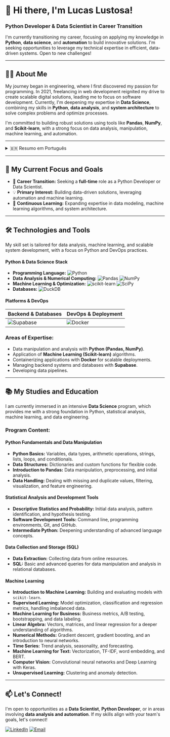 # 🚀 Hi there, I'm Lucas Lustosa!

### Python Developer & Data Scientist in Career Transition

I'm currently transitioning my career, focusing on applying my knowledge in **Python**, **data science**, and **automation** to build innovative solutions. I'm seeking opportunities to leverage my technical expertise in efficient, data-driven systems. Open to new challenges!

---

## 👨‍💻 About Me

My journey began in engineering, where I first discovered my passion for programming. In 2021, freelancing in web development reignited my drive to create scalable digital solutions, leading me to focus on software development. Currently, I'm deepening my expertise in **Data Science**, combining my skills in **Python**, **data analysis**, and **system architecture** to solve complex problems and optimize processes.

I'm committed to building robust solutions using tools like **Pandas**, **NumPy**, and **Scikit-learn**, with a strong focus on data analysis, manipulation, machine learning, and automation.

---

<details>
<summary>🇧🇷 Resumo em Português</summary>

## 👨‍💻 Sobre Mim

Minha trajetória começou na engenharia, onde a programação despertou meu interesse. Em 2021, ao atuar como freelancer em desenvolvimento web, reacendi minha paixão por criar soluções digitais escaláveis, direcionando meu foco para desenvolvimento de software. Atualmente, estou aprofundando meus estudos em **Ciência de Dados**, combinando habilidades em **Python**, **análise de dados** e **arquitetura de sistemas** para resolver problemas complexos e otimizar processos.

Utilizo ferramentas como **Pandas**, **NumPy** e **Scikit-learn** para desenvolver soluções robustas, com foco em análise e manipulação de dados, aprendizado de máquina e automação.

</details>

---

## 🎯 My Current Focus and Goals

* 🚀 **Career Transition:** Seeking a **full-time** role as a Python Developer or Data Scientist.
* 💡 **Primary Interest:** Building data-driven solutions, leveraging automation and machine learning.
* 🌱 **Continuous Learning:** Expanding expertise in data modeling, machine learning algorithms, and system architecture.

---

## 🛠️ Technologies and Tools

My skill set is tailored for data analysis, machine learning, and scalable system development, with a focus on Python and DevOps practices.

#### Python & Data Science Stack
* **Programming Language:**
    ![Python](https://img.shields.io/badge/Python-3776AB?style=for-the-badge&logo=python&logoColor=white)
* **Data Analysis & Numerical Computing:**
    ![Pandas](https://img.shields.io/badge/Pandas-150458?style=for-the-badge&logo=pandas&logoColor=white)
    ![NumPy](https://img.shields.io/badge/NumPy-013243?style=for-the-badge&logo=numpy&logoColor=white)
* **Machine Learning & Optimization:**
    ![scikit-learn](https://img.shields.io/badge/scikit--learn-F7931E?style=for-the-badge&logo=scikit-learn&logoColor=white)
    ![SciPy](https://img.shields.io/badge/SciPy-8CAAE6?style=for-the-badge&logo=scipy&logoColor=white)
* **Databases:**
    ![DuckDB](https://img.shields.io/badge/DuckDB-FFF000?style=for-the-badge&logo=duckdb&logoColor=black)

#### Platforms & DevOps
| Backend & Databases | DevOps & Deployment |
| :------------------ | :------------------ |
| ![Supabase](https://img.shields.io/badge/Supabase-3ECF8E?style=for-the-badge&logo=supabase&logoColor=white) | ![Docker](https://img.shields.io/badge/Docker-2496ED?style=for-the-badge&logo=docker&logoColor=white) |

### Areas of Expertise:
* Data manipulation and analysis with **Python (Pandas, NumPy)**.
* Application of **Machine Learning (Scikit-learn)** algorithms.
* Containerizing applications with **Docker** for scalable deployments.
* Managing backend systems and databases with **Supabase**.
* Developing data pipelines.

---

## 📚 My Studies and Education

I am currently immersed in an intensive **Data Science** program, which provides me with a strong foundation in Python, statistical analysis, machine learning, and data engineering.

### Program Content:

#### Python Fundamentals and Data Manipulation
* **Python Basics:** Variables, data types, arithmetic operations, strings, lists, loops, and conditionals.
* **Data Structures:** Dictionaries and custom functions for flexible code.
* **Introduction to Pandas:** Data manipulation, preprocessing, and initial analysis.
* **Data Handling:** Dealing with missing and duplicate values, filtering, visualization, and feature engineering.

#### Statistical Analysis and Development Tools
* **Descriptive Statistics and Probability:** Initial data analysis, pattern identification, and hypothesis testing.
* **Software Development Tools:** Command line, programming environments, Git, and GitHub.
* **Intermediate Python:** Deepening understanding of advanced language concepts.

#### Data Collection and Storage (SQL)
* **Data Extraction:** Collecting data from online resources.
* **SQL:** Basic and advanced queries for data manipulation and analysis in relational databases.

#### Machine Learning
* **Introduction to Machine Learning:** Building and evaluating models with `scikit-learn`.
* **Supervised Learning:** Model optimization, classification and regression metrics, handling imbalanced data.
* **Machine Learning for Business:** Business metrics, A/B testing, bootstrapping, and data labeling.
* **Linear Algebra:** Vectors, matrices, and linear regression for a deeper understanding of algorithms.
* **Numerical Methods:** Gradient descent, gradient boosting, and an introduction to neural networks.
* **Time Series:** Trend analysis, seasonality, and forecasting.
* **Machine Learning for Text:** Vectorization, TF-IDF, word embedding, and BERT.
* **Computer Vision:** Convolutional neural networks and Deep Learning with Keras.
* **Unsupervised Learning:** Clustering and anomaly detection.

---

## 📫 Let's Connect!

I'm open to opportunities as a **Data Scientist**, **Python Developer**, or in areas involving **data analysis and automation**. If my skills align with your team's goals, let's connect!

[![LinkedIn](https://img.shields.io/badge/LinkedIn-0077B5?style-for-the-badge&logo=linkedin&logoColor=white)](https://www.linkedin.com/in/lucas-lustosa-91969b105)
[![Email](https://img.shields.io/badge/Email-D14836?style-for-the-badge&logo=gmail&logoColor=white)](mailto:lpl.lustosa@gmail.com)
